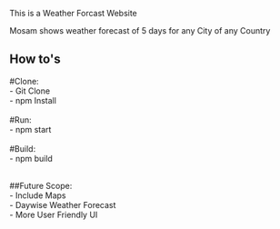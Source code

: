 This is a Weather Forcast Website

Mosam shows weather forecast of 5 days for any City of any Country

## How to's
  #Clone: <br>
    - Git Clone<br>
    - npm Install <br>
  <br>
  #Run:<br>
    - npm start
  <br><br>
  #Build:<br>
    - npm build
  <br><br>
 
  ##Future Scope:<br>
    - Include Maps<br>
    - Daywise Weather Forecast<br>
    - More User Friendly UI
  <br>